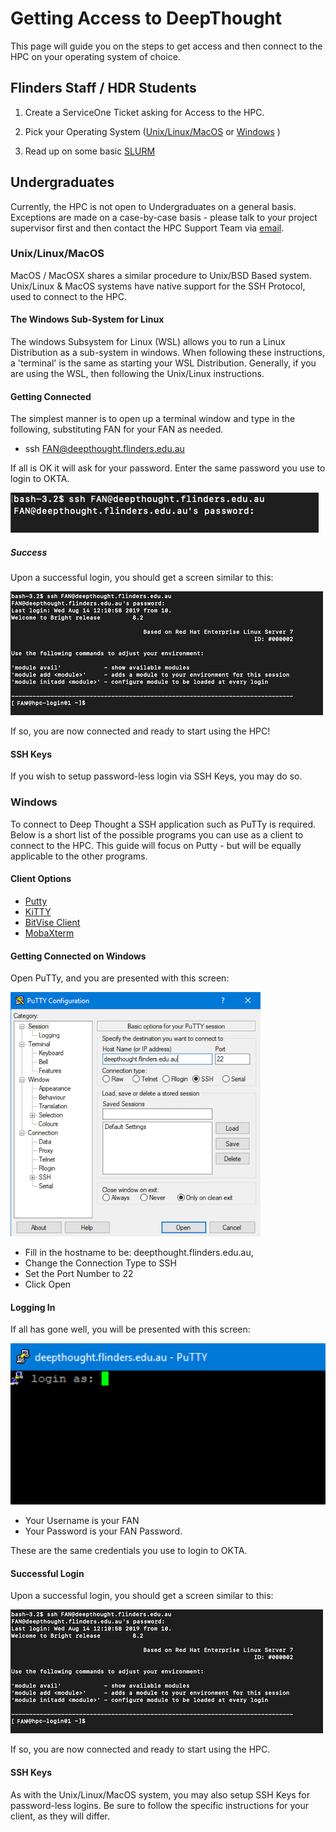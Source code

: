 # Getting Access to DeepThought

This page will guide you on the steps to get access and then connect to the HPC on your operating system of choice.

## Flinders Staff / HDR Students

1. Create a ServiceOne Ticket asking for Access to the HPC.

2. Pick your Operating System ([Unix/Linux/MacOS](#unix-linux-macos) or [Windows](#windows) )

3. Read up on some basic [SLURM](../SLURM/SLURMIntro.md)

## Undergraduates

Currently, the HPC is not open to Undergraduates on a general basis. Exceptions are made on a case-by-case basis - please talk to your project supervisor first and then contact the HPC Support Team via [email](mailto:deepthought@flinders.edu.au).

### Unix/Linux/MacOS

MacOS / MacOSX shares a similar procedure to Unix/BSD Based system. Unix/Linux & MacOS systems have native support for the SSH Protocol, used to connect to the HPC.

#### The Windows Sub-System for Linux

The windows Subsystem for Linux (WSL) allows you to run a Linux Distribution as a sub-system in windows. When following these instructions, a 'terminal' is the same as starting your WSL Distribution. Generally, if you are using the WSL, then following the Unix/Linux instructions.

#### Getting Connected

The simplest manner is to open up a terminal window and type in the following, substituting FAN for your FAN as needed.

- ssh FAN@deepthought.flinders.edu.au

If all is OK it will ask for your password. Enter the same password you use to login to OKTA.

![](../_static/shellPasswordPromtImage.png)

##### Success

Upon a successful login, you should get a screen similar to this:

![](../_static/loginOKImage.png)

If so, you are now connected and ready to start using the HPC!

#### SSH Keys

If you wish to setup password-less login via SSH Keys, you may do so.

### Windows

To connect to Deep Thought a SSH application such as PuTTy is required. Below is a short list of the possible programs you can use as a client to connect to the HPC. This guide will focus on Putty - but will be equally applicable to the other programs.

#### Client Options

- [Putty](https://www.chiark.greenend.org.uk/~sgtatham/putty/latest.html)
- [KiTTY](http://www.9bis.net/kitty/#!pages/download.md)
- [BitVise Client](https://www.bitvise.com/download-area)
- [MobaXterm](https://mobaxterm.mobatek.net/)

#### Getting Connected on Windows

Open PuTTy, and you are presented with this screen:

![](../_static/puttyAccessImage.png)

- Fill in the hostname to be: deepthought.flinders.edu.au,
- Change the Connection Type to SSH
- Set the Port Number to 22
- Click Open

#### Logging In

If all has gone well, you will be presented with this screen:

![](../_static/puttyLoginImage.png)

- Your Username is your FAN
- Your Password is your FAN Password.

These are the same credentials you use to login to OKTA.

#### Successful Login

Upon a successful login, you should get a screen similar to this:

![](../_static/loginOKImage.png)

If so, you are now connected and ready to start using the HPC.

#### SSH Keys

As with the Unix/Linux/MacOS system, you may also setup SSH Keys for password-less logins. Be sure to follow the specific instructions for your client, as they will differ.
